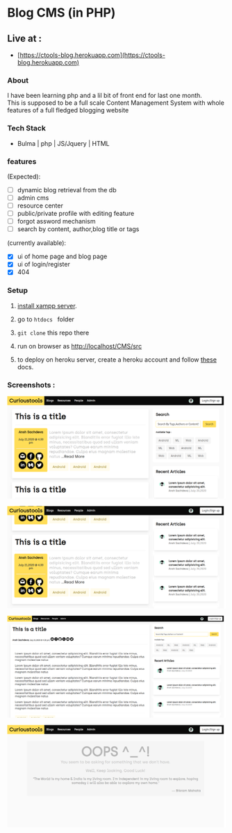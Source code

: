 # Blog CMS (in PHP)

## Live at :

- [https://ctools-blog.herokuapp.com](https://ctools-blog.herokuapp.com)



### About
I have been learning php and a lil bit of front end for last one month.  
This is supposed to be a full scale Content Management System with whole features of a full fledged blogging website

### Tech Stack
- Bulma | php | JS/Jquery | HTML 



### features

(Expected):  

- [ ] dynamic blog retrieval from the db
- [ ] admin cms
- [ ] resource center
- [ ] public/private profile with editing feature
- [ ] forgot assword mechanism
- [ ] search by content, author,blog title or tags

(currently available):  

- [x] ui of home page and blog page
- [x] ui of login/register
- [x] 404

### Setup

1. [install xampp server](https://www.apachefriends.org/download.html).
2. go to `htdocs ` folder
3. `git clone` this repo there
4.  run on browser as [http://localhost/CMS/src ](http://localhost/CMS/ )

5. to deploy on heroku server, create a heroku account and follow 
[these](https://devcenter.heroku.com/articles/getting-started-with-php#set-up)
docs.


### Screenshots :

![](readme_snaps/s1.png)  

![](readme_snaps/s2.png)  

![](readme_snaps/s3.png)  

![](readme_snaps/s4.png)


